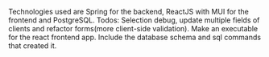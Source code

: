 Technologies used are Spring for the backend, ReactJS with MUI for the frontend and PostgreSQL.
Todos: 
Selection debug, update multiple fields of clients and refactor forms(more client-side validation).
Make an executable for the react frontend app.
Include the database schema and sql commands that created it.
